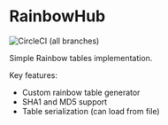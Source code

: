 # RainbowHub
![CircleCI (all branches)](https://img.shields.io/circleci/project/github/bobctr/RainbowHub.svg)

Simple Rainbow tables implementation.

Key features:
  - Custom rainbow table generator
  - SHA1 and MD5 support
  - Table serialization (can load from file)



